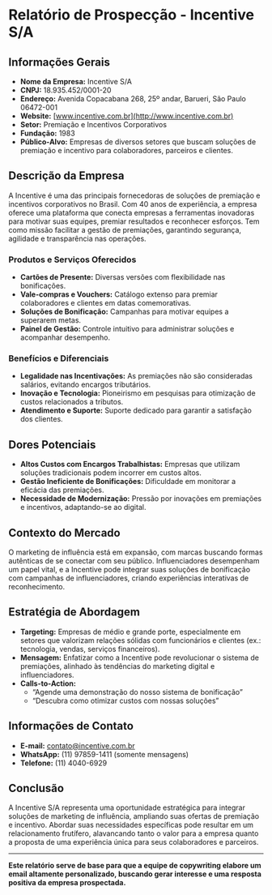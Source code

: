# Relatório de Prospecção - Incentive S/A

## Informações Gerais
- **Nome da Empresa:** Incentive S/A  
- **CNPJ:** 18.935.452/0001-20  
- **Endereço:** Avenida Copacabana 268, 25º andar, Barueri, São Paulo 06472-001  
- **Website:** [www.incentive.com.br](http://www.incentive.com.br)  
- **Setor:** Premiação e Incentivos Corporativos  
- **Fundação:** 1983  
- **Público-Alvo:** Empresas de diversos setores que buscam soluções de premiação e incentivo para colaboradores, parceiros e clientes.

## Descrição da Empresa
A Incentive é uma das principais fornecedoras de soluções de premiação e incentivos corporativos no Brasil. Com 40 anos de experiência, a empresa oferece uma plataforma que conecta empresas a ferramentas inovadoras para motivar suas equipes, premiar resultados e reconhecer esforços. Tem como missão facilitar a gestão de premiações, garantindo segurança, agilidade e transparência nas operações.

### Produtos e Serviços Oferecidos
- **Cartões de Presente:** Diversas versões com flexibilidade nas bonificações.
- **Vale-compras e Vouchers:** Catálogo extenso para premiar colaboradores e clientes em datas comemorativas.
- **Soluções de Bonificação:** Campanhas para motivar equipes a superarem metas.
- **Painel de Gestão:** Controle intuitivo para administrar soluções e acompanhar desempenho.

### Benefícios e Diferenciais
- **Legalidade nas Incentivações:** As premiações não são consideradas salários, evitando encargos tributários.
- **Inovação e Tecnologia:** Pioneirismo em pesquisas para otimização de custos relacionados a tributos.
- **Atendimento e Suporte:** Suporte dedicado para garantir a satisfação dos clientes.

## Dores Potenciais
- **Altos Custos com Encargos Trabalhistas:** Empresas que utilizam soluções tradicionais podem incorrer em custos altos.
- **Gestão Ineficiente de Bonificações:** Dificuldade em monitorar a eficácia das premiações.
- **Necessidade de Modernização:** Pressão por inovações em premiações e incentivos, adaptando-se ao digital.

## Contexto do Mercado
O marketing de influência está em expansão, com marcas buscando formas autênticas de se conectar com seu público. Influenciadores desempenham um papel vital, e a Incentive pode integrar suas soluções de bonificação com campanhas de influenciadores, criando experiências interativas de reconhecimento.

## Estratégia de Abordagem
- **Targeting:** Empresas de médio e grande porte, especialmente em setores que valorizam relações sólidas com funcionários e clientes (ex.: tecnologia, vendas, serviços financeiros).
- **Mensagem:** Enfatizar como a Incentive pode revolucionar o sistema de premiações, alinhado às tendências do marketing digital e influenciadores.
- **Calls-to-Action:** 
  - “Agende uma demonstração do nosso sistema de bonificação”
  - “Descubra como otimizar custos com nossas soluções”

## Informações de Contato
- **E-mail:** [contato@incentive.com.br](mailto:contato@incentive.com.br)
- **WhatsApp:** (11) 97859-1411 (somente mensagens)
- **Telefone:** (11) 4040-6929

## Conclusão
A Incentive S/A representa uma oportunidade estratégica para integrar soluções de marketing de influência, ampliando suas ofertas de premiação e incentivo. Abordar suas necessidades específicas pode resultar em um relacionamento frutífero, alavancando tanto o valor para a empresa quanto a proposta de uma experiência única para seus colaboradores e parceiros. 

---

**Este relatório serve de base para que a equipe de copywriting elabore um email altamente personalizado, buscando gerar interesse e uma resposta positiva da empresa prospectada.**